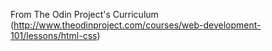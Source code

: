 From The Odin Project's Curriculum
(http://www.theodinproject.com/courses/web-development-101/lessons/html-css)

